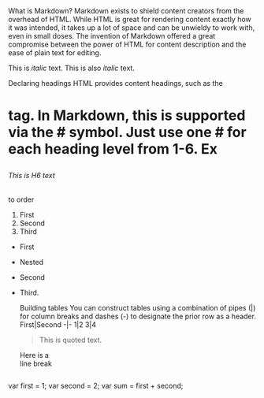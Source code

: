 ##
What is Markdown?
Markdown exists to shield content creators from the overhead of HTML. While HTML is great for rendering content exactly how it was intended, it takes up a lot of space and can be unwieldy to work with, even in small doses. The invention of Markdown offered a great compromise between the power of HTML for content description and the ease of plain text for editing.

This is *italic* text.
This is also _italic_ text.

Declaring headings
HTML provides content headings, such as the <h1> tag. In Markdown, this is supported via the # symbol. Just use one # for each heading level from 1-6.
  Ex
  ###### This is H6 text

  to order
  
  1. First
1. Second
1. Third
  
  
  - First
  - Nested
- Second
- Third.
  
  Building tables
You can construct tables using a combination of pipes (|) for column breaks and dashes (-) to designate the prior row as a header.
  First|Second
-|-
1|2
3|4
  
  
  > This is quoted text.
  
  Here is a<br />line break
  
  ```markdown
var first = 1;
var second = 2;
var sum = first + second;
```
